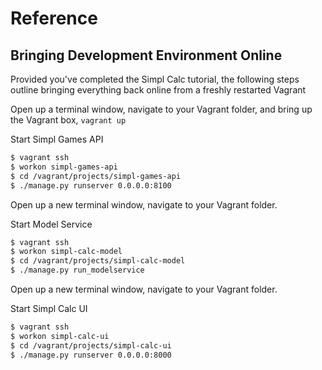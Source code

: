 # Reference

## Bringing Development Environment Online

Provided you've completed the Simpl Calc tutorial, the following steps outline bringing everything back
online from a freshly restarted Vagrant

Open up a terminal window, navigate to your Vagrant folder, and bring up the Vagrant box, `vagrant up`

Start Simpl Games API

```bash
$ vagrant ssh
$ workon simpl-games-api
$ cd /vagrant/projects/simpl-games-api
$ ./manage.py runserver 0.0.0.0:8100
```

Open up a new terminal window, navigate to your Vagrant folder.

Start Model Service

```bash
$ vagrant ssh
$ workon simpl-calc-model
$ cd /vagrant/projects/simpl-calc-model
$ ./manage.py run_modelservice
```

Open up a new terminal window, navigate to your Vagrant folder.

Start Simpl Calc UI

```bash
$ vagrant ssh
$ workon simpl-calc-ui
$ cd /vagrant/projects/simpl-calc-ui
$ ./manage.py runserver 0.0.0.0:8000
```